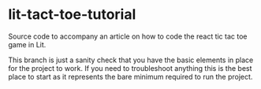 # lit-tact-toe-tutorial

Source code to accompany an article on how to code the react tic tac toe game in Lit.


This branch is just a sanity check that you have the basic elements in place for the project to work.  If you need to 
troubleshoot anything this is the best place to start as it represents the bare minimum required to run the project.